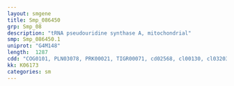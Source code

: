 ```yaml
---
layout: smgene
title: Smp_086450
grp: Smp_08
description: "tRNA pseudouridine synthase A, mitochondrial"
smp: Smp_086450.1
uniprot: "G4M148"
length:  1287
cdd: "COG0101, PLN03078, PRK00021, TIGR00071, cd02568, cl00130, cl03203, pfam01416"
kk: K06173
categories: sm
---
```

